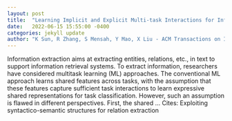 ```yaml
---
layout: post
title:  "Learning Implicit and Explicit Multi-task Interactions for Information Extraction"
date:   2022-06-15 15:55:00 -0400
categories: jekyll update
author: "K Sun, R Zhang, S Mensah, Y Mao, X Liu - ACM Transactions on Information Systems …, 2022"
---
```

Information extraction aims at extracting entities, relations, etc., in text to support information retrieval systems. To extract information, researchers have considered multitask learning (ML) approaches. The conventional ML approach learns shared features across tasks, with the assumption that these features capture sufficient task interactions to learn expressive shared representations for task classification. However, such an assumption is flawed in different perspectives. First, the shared …
Cites: ‪Exploiting syntactico-semantic structures for relation extraction‬  